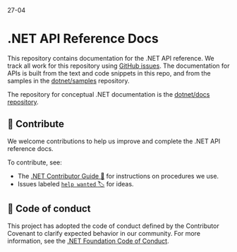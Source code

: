 27-04

# .NET API Reference Docs

This repository contains documentation for the .NET API reference. We track all work for this repository using [GitHub issues](https://github.com/dotnet/dotnet-api-docs/issues). The documentation for APIs is built from the text and code snippets in this repo, and from the samples in the [dotnet/samples](https://github.com/dotnet/samples) repository.

The repository for conceptual .NET documentation is the [dotnet/docs repository](https://github.com/dotnet/docs).

## :purple_heart: Contribute

We welcome contributions to help us improve and complete the .NET API reference docs.

To contribute, see:

- The [.NET Contributor Guide :ledger:](https://learn.microsoft.com/contribute/dotnet/dotnet-contribute) for instructions on procedures we use.
- Issues labeled [`help wanted` :label:](https://github.com/dotnet/dotnet-api-docs/issues?q=is%3Aopen+is%3Aissue+label%3A%22help+wanted%22+) for ideas.

## :bookmark_tabs: Code of conduct

This project has adopted the code of conduct defined by the Contributor Covenant to clarify expected behavior in our community. For more information, see the [.NET Foundation Code of Conduct](https://dotnetfoundation.org/code-of-conduct).
